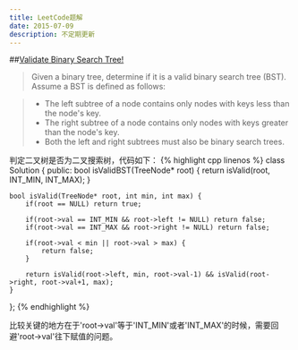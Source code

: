 ```yaml
---
title: LeetCode题解
date: 2015-07-09
description: 不定期更新
---
```

##[Validate Binary Search Tree!](https://leetcode.com/problems/validate-binary-search-tree/)
> Given a binary tree, determine if it is a valid binary search tree (BST). Assume a BST is defined as follows:     

> - The left subtree of a node contains only nodes with keys less than the node's key.      
> - The right subtree of a node contains only nodes with keys greater than the node's key.      
> - Both the left and right subtrees must also be binary search trees.      

<p>判定二叉树是否为二叉搜索树，代码如下：
{% highlight cpp linenos %}
class Solution {
public:
    bool isValidBST(TreeNode* root) {
         return isValid(root, INT_MIN, INT_MAX);
     }
    
    bool isValid(TreeNode* root, int min, int max) {
        if(root == NULL) return true;
        
        if(root->val == INT_MIN && root->left != NULL) return false;
        if(root->val == INT_MAX && root->right != NULL) return false;
        
        if(root->val < min || root->val > max) {
            return false;
        }
        
        return isValid(root->left, min, root->val-1) && isValid(root->right, root->val+1, max);
    }
};
{% endhighlight %}
<p>比较关键的地方在于'root->val'等于'INT_MIN'或者'INT_MAX'的时候，需要回避'root->val'往下赋值的问题。


